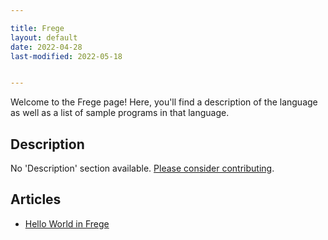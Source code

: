 ```yaml
---

title: Frege
layout: default
date: 2022-04-28
last-modified: 2022-05-18


---
```


Welcome to the Frege page! Here, you'll find a description of the language as well as a list of sample programs in that language.

## Description

No 'Description' section available. [Please consider contributing](https://github.com/TheRenegadeCoder/sample-programs-website).

## Articles

- [Hello World in Frege](https://sampleprograms.io/projects/hello-world/frege)